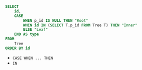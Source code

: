 ``` sql
SELECT 
    id,
    CASE 
        WHEN p_id IS NULL THEN "Root"
        WHEN id IN (SELECT T.p_id FROM Tree T) THEN "Inner"
        ELSE "Leaf"
    END AS type
FROM
    Tree
ORDER BY id
```

- `CASE WHEN ... THEN`
- `IN`
